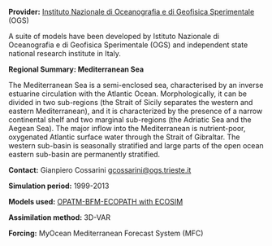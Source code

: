 **Provider:** [Instituto Nazionale di Oceanografia e di Geofisica Sperimentale](http://www.ogs.trieste.it/)
(OGS)

A suite of models have been developed by Istituto Nazionale di
Oceanografia e di Geofisica Sperimentale (OGS) and independent state
national research institute in Italy.

**Regional Summary: Mediterranean Sea**

The Mediterranean Sea is a semi-enclosed sea, characterised by an
inverse estuarine circulation with the Atlantic Ocean. Morphologically,
it can be divided in two sub-regions (the Strait of Sicily separates the
western and eastern Mediterranean), and it is characterized by the
presence of a narrow continental shelf and two marginal sub-regions (the
Adriatic Sea and the Aegean Sea). The major inflow into the Mediterranean is nutrient-poor, oxygenated Atlantic surface water
through the Strait of Gibraltar. The western sub-basin is seasonally
stratified and large parts of the open ocean eastern sub-basin are
permanently stratified.

**Contact:** Gianpiero Cossarini [gcossarini@ogs.trieste.it](mailto:gcossarini@ogs.trieste.it)



**Simulation period:** 1999-2013

**Models used:** <a href="/resources/Modelling_in_the_Med_Sea_OGS.pdf" target="_blank">OPATM-BFM-ECOPATH with ECOSIM</a>




**Assimilation method:** 3D-VAR




**Forcing:** MyOcean Mediterranean Forecast System (MFC)










